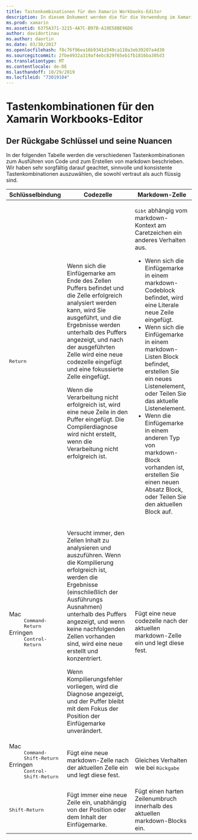 ```yaml
---
title: Tastenkombinationen für den Xamarin Workbooks-Editor
description: In diesem Dokument werden die für die Verwendung im Xamarin Workbooks-Editor verfügbaren Tastenkombinationen beschrieben. Insbesondere werden verschiedene Möglichkeiten zum Verwenden der Rückgabetaste untersucht.
ms.prod: xamarin
ms.assetid: 6375A371-3215-4A7C-B97B-A19E58BE96D6
author: davidortinau
ms.author: daortin
ms.date: 03/30/2017
ms.openlocfilehash: f8c76f96ea16b9341d349ca110a3eb39207a4d30
ms.sourcegitcommit: 2fbe4932a319af4ebc829f65eb1fb1816ba305d3
ms.translationtype: MT
ms.contentlocale: de-DE
ms.lasthandoff: 10/29/2019
ms.locfileid: "73019104"
---
```

# <a name="xamarin-workbooks-editor-keyboard-shortcuts"></a>Tastenkombinationen für den Xamarin Workbooks-Editor

## <a name="the-return-key-and-its-nuances"></a>Der Rückgabe Schlüssel und seine Nuancen

In der folgenden Tabelle werden die verschiedenen Tastenkombinationen zum Ausführen von Code und zum Erstellen von markdown beschrieben. Wir haben sehr sorgfältig darauf geachtet, sinnvolle und konsistente Tastenkombinationen auszuwählen, die sowohl vertraut als auch flüssig sind.

|Schlüsselbindung|Codezelle|Markdown-Zelle|
|--- |--- |--- |
|<kbd>Return</kbd>|<p>Wenn sich die Einfügemarke am Ende des Zellen Puffers befindet und die Zelle erfolgreich analysiert werden kann, wird Sie ausgeführt, und die Ergebnisse werden unterhalb des Puffers angezeigt, und nach der ausgeführten Zelle wird eine neue codezelle eingefügt und eine fokussierte Zelle eingefügt.</p><p>Wenn die Verarbeitung nicht erfolgreich ist, wird eine neue Zeile in den Puffer eingefügt. Die Compilerdiagnose wird nicht erstellt, wenn die Verarbeitung nicht erfolgreich ist.</p>|<p><kbd>Gibt</kbd> abhängig vom markdown-Kontext am Caretzeichen ein anderes Verhalten aus.</p><ul><li>Wenn sich die Einfügemarke in einem markdown-Codeblock befindet, wird eine Literale neue Zeile eingefügt.</li><li>Wenn sich die Einfügemarke in einem markdown-Listen Block befindet, erstellen Sie ein neues Listenelement, oder Teilen Sie das aktuelle Listenelement.</li><li>Wenn die Einfügemarke in einem anderen Typ von markdown-Block vorhanden ist, erstellen Sie einen neuen Absatz Block, oder Teilen Sie den aktuellen Block auf.</li></ul>|
|<dl><dt>Mac</dt><dd><kbd>Command-Return</kbd></dd><dt>Erringen</dt><dd><kbd>Control-Return</kbd></dd></dl>|<p>Versucht immer, den Zellen Inhalt zu analysieren und auszuführen. Wenn die Kompilierung erfolgreich ist, werden die Ergebnisse (einschließlich der Ausführungs Ausnahmen) unterhalb des Puffers angezeigt, und wenn keine nachfolgenden Zellen vorhanden sind, wird eine neue erstellt und konzentriert.</p><p>Wenn Kompilierungsfehler vorliegen, wird die Diagnose angezeigt, und der Puffer bleibt mit dem Fokus der Position der Einfügemarke unverändert.</p>|Fügt eine neue codezelle nach der aktuellen markdown-Zelle ein und legt diese fest.|
|<dl><dt>Mac</dt><dd><kbd>Command-Shift-Return</kbd><dd><dt>Erringen</dt><dd><kbd>Control-Shift-Return</kbd></dd></dl>|Fügt eine neue markdown-Zelle nach der aktuellen Zelle ein und legt diese fest.|Gleiches Verhalten wie bei <kbd>Rückgabe</kbd>|
|<kbd>Shift-Return</kbd>|Fügt immer eine neue Zeile ein, unabhängig von der Position oder dem Inhalt der Einfügemarke.|Fügt einen harten Zeilenumbruch innerhalb des aktuellen markdown-Blocks ein.|
